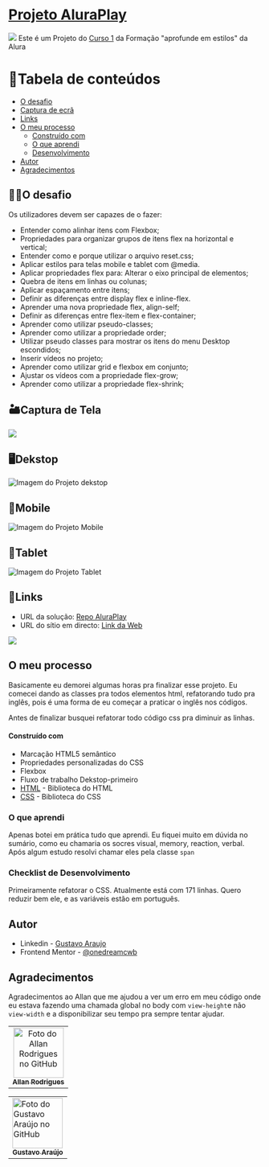 # <a href="https://cursos.alura.com.br/course/css-flexbox-layouts-responsivos">Projeto AluraPlay</a>
<img src="https://media.discordapp.net/attachments/1044972183870525540/1095716097266811031/image.png?width=960&height=242">
Este é um Projeto do <a href="https://cursos.alura.com.br/course/css-flexbox-layouts-responsivos">Curso 1</a> da Formação "aprofunde em estilos" da Alura

# 🧠Tabela de conteúdos

  - [O desafio](#o-desafio)
  - [Captura de ecrã](#captura-de-tela)
  - [Links](#links)
- [O meu processo](o-meu-processo)
  - [Construído com](#construído-com)
  - [O que aprendi](#o-que-aprendi)
  - [Desenvolvimento](#checklist-de-desenvolvimento)
- [Autor](#autor)
- [Agradecimentos](#agradecimentos)

## 🐱‍🏍O desafio

Os utilizadores devem ser capazes de o fazer:

- Entender como alinhar itens com Flexbox;
- Propriedades para organizar grupos de itens flex na horizontal e vertical;
- Entender como e porque utilizar o arquivo reset.css;
- Aplicar estilos para telas mobile e tablet com @media.
- Aplicar propriedades flex para: Alterar o eixo principal de elementos;
- Quebra de itens em linhas ou colunas;
- Aplicar espaçamento entre itens;
- Definir as diferenças entre display flex e inline-flex.
- Aprender uma nova propriedade flex, align-self;
- Definir as diferenças entre flex-item e flex-container;
- Aprender como utilizar pseudo-classes;
- Aprender como utilizar a propriedade order;
- Utilizar pseudo classes para mostrar os itens do menu Desktop escondidos;
- Inserir vídeos no projeto;
- Aprender como utilizar grid e flexbox em conjunto;
- Ajustar os vídeos com a propriedade flex-grow;
- Aprender como utilizar a propriedade flex-shrink;


## 🏜Captura de Tela

![](./assets/images/dekstop.png)

## 🖥Dekstop
![Imagem do Projeto dekstop](https://media.discordapp.net/attachments/1044972183870525540/1095716748638027786/61a7558e-9485-404a-b8ef-6f0a09afcf80.png?width=960&height=548)

## 📱Mobile
![Imagem do Projeto Mobile](https://media.discordapp.net/attachments/1044972183870525540/1095716713871458406/69289526-41b5-43de-87ba-b1f494d92fe8.png?width=310&height=640)

## 🔳Tablet
![Imagem do Projeto Tablet](https://media.discordapp.net/attachments/1044972183870525540/1095716732062146670/39363f61-aa6d-454e-9851-7c9bb07580cd.png?width=504&height=640)

## 🔗Links
- URL da solução: [Repo AluraPlay](https://github.com/onedreamcwb/AluraPlay)
- URL do sítio em directo: [Link da Web](https://your-live-site-url.com)

![](./assets/images/mobile.png)

## O meu processo

Basicamente eu demorei algumas horas pra finalizar esse projeto. Eu comecei dando as classes pra todos elementos html, refatorando tudo pra inglês, pois é uma forma de eu começar a praticar o inglês nos códigos.

Antes de finalizar busquei refatorar todo código css pra diminuir as linhas.

#### Construído com

- Marcação HTML5 semântico
- Propriedades personalizadas do CSS
- Flexbox
- Fluxo de trabalho Dekstop-primeiro
- [HTML](https://www.w3schools.com/html/) - Biblioteca do HTML
- [CSS](https://www.w3schools.com/css/) - Biblioteca do CSS

### O que aprendi

Apenas botei em prática tudo que aprendi. Eu fiquei muito em dúvida no sumário, como eu chamaria os socres visual, memory, reaction, verbal. Após algum estudo resolvi chamar eles pela classe `span`

### Checklist de Desenvolvimento

Primeiramente refatorar o CSS. Atualmente está com 171 linhas. Quero reduzir bem ele, e as variáveis estão em português.

## Autor

- Linkedin - [Gustavo Araujo](https://www.linkedin.com/in/ga20222/)
- Frontend Mentor - [@onedreamcwb](https://www.frontendmentor.io/profile/onedreamcwb)

## Agradecimentos

Agradecimentos ao Allan que me ajudou a ver um erro em meu código onde eu estava fazendo uma chamada global no body com `view-height`e não `view-width` e a disponibilizar seu tempo pra sempre tentar ajudar.


<table>
  <tr>
    <td align="center">
      <a href="https://github.com/AllanR1991">
        <img src="https://media.discordapp.net/attachments/1044972183870525540/1092124373948837958/22855740.png" width="100px;" alt="Foto do Allan Rodrigues no GitHub"/><br>
        <sub>
          <b>Allan Rodrigues</b>
        </sub>
      </a>
    </td>
  </tr>
</table>

<table>
  <tr>
    <td>
      <a href="https://github.com/onedreamcwb">
        <img src="https://media.discordapp.net/attachments/1044972183870525540/1093833106970132550/gu.jpg?width=478&height=640" width="100px;" alt="Foto do Gustavo Araújo no GitHub"/><br>
        <sub>
          <b>Gustavo Araújo</b>
        </sub>
      </a>
    </td>
  </tr>
</table>
